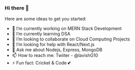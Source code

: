 ### Hi there 👋



Here are some ideas to get you started:

- 🔭 I’m currently working on MERN Stack Development
- 🌱 I’m currently learning DSA
- 👯 I’m looking to collaborate on Cloud Computing Projects
- 🤔 I’m looking for help with React/Next.js
- 💬 Ask me about Nodejs, Express, MongoDB
- 📫 How to reach me: Twiiter - @lavishG10
- ⚡ Fun fact: Cricket & Code 💕

